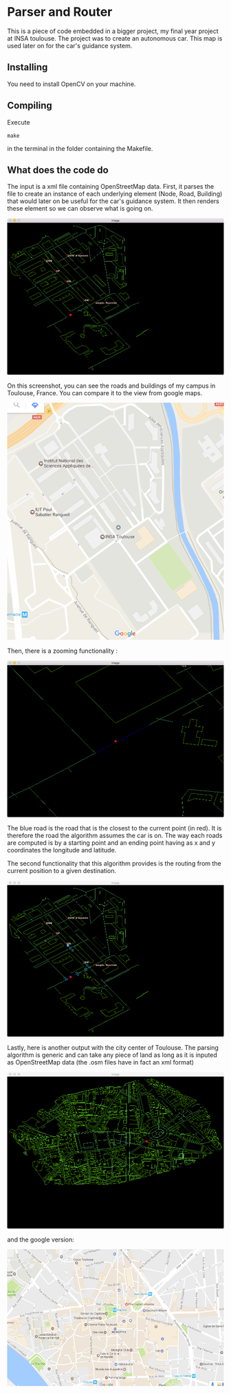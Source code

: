 # Parser and Router

This is a piece of code embedded in a bigger project, my final year project at INSA toulouse.
The project was to create an autonomous car. This map is used later on for the car's guidance system.

## Installing

You need to install OpenCV on your machine.

## Compiling

Execute
```
make
```
in the terminal in the folder containing the Makefile.

## What does the code do

The input is a xml file containing OpenStreetMap data. First, it parses the file to create an instance of each underlying element (Node, Road, Building) that would later on be useful for the car's guidance system.
It then renders these element so we can observe what is going on.

![ScreenShot](Images/insa.tiff)

On this screenshot, you can see the roads and buildings of my campus in Toulouse, France. You can compare it to the view from google maps.

![ScreenShot](Images/insa-gmaps.tiff)

Then, there is a zooming functionality :

![ScreenShot](Images/zoom.tiff)

The blue road is the road that is the closest to the current point (in red). It is therefore the road the algorithm assumes the car is on. The way each roads are computed is by a starting point and an ending point having as x and y coordinates the longitude and latitude.

The second functionality that this algorithm provides is the routing from the current position to a given destination.

![ScreenShot](Images/router.tiff)

Lastly, here is another output with the city center of Toulouse. The parsing algorithm is generic and can take any piece of land as long as it is inputed as OpenStreetMap data (the .osm files have in fact an xml format)

![ScreenShot](Images/capitole.tiff)

and the google version:

![ScreenShot](Images/capitole-gmaps.tiff)
